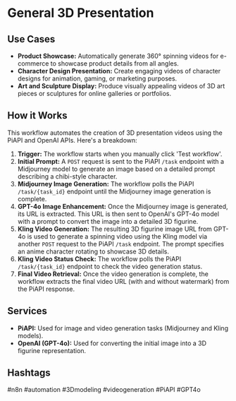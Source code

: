 # General 3D Presentation

## Use Cases

- **Product Showcase:** Automatically generate 360° spinning videos for e-commerce to showcase product details from all angles.
- **Character Design Presentation:** Create engaging videos of character designs for animation, gaming, or marketing purposes.
- **Art and Sculpture Display:** Produce visually appealing videos of 3D art pieces or sculptures for online galleries or portfolios.

## How it Works

This workflow automates the creation of 3D presentation videos using the PiAPI and OpenAI APIs. Here's a breakdown:

1.  **Trigger:** The workflow starts when you manually click 'Test workflow'.
2.  **Initial Prompt:** A `POST` request is sent to the PiAPI `/task` endpoint with a Midjourney model to generate an image based on a detailed prompt describing a chibi-style character.
3.  **Midjourney Image Generation:** The workflow polls the PiAPI `/task/{task_id}` endpoint until the Midjourney image generation is complete.
4.  **GPT-4o Image Enhancement:** Once the Midjourney image is generated, its URL is extracted.  This URL is then sent to OpenAI's GPT-4o model with a prompt to convert the image into a detailed 3D figurine.
5.  **Kling Video Generation:** The resulting 3D figurine image URL from GPT-4o is used to generate a spinning video using the Kling model via another `POST` request to the PiAPI `/task` endpoint. The prompt specifies an anime character rotating to showcase 3D details.
6.  **Kling Video Status Check:** The workflow polls the PiAPI `/task/{task_id}` endpoint to check the video generation status.
7.  **Final Video Retrieval:** Once the video generation is complete, the workflow extracts the final video URL (with and without watermark) from the PiAPI response.

## Services

-   **PiAPI:** Used for image and video generation tasks (Midjourney and Kling models).
-   **OpenAI (GPT-4o):** Used for converting the initial image into a 3D figurine representation.

## Hashtags

#n8n #automation #3Dmodeling #videogeneration #PiAPI #GPT4o
